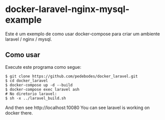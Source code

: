 # docker-laravel-nginx-mysql-example
Este é um exemplo de como usar docker-compose para criar um ambiente laravel / nginx / mysql.


## Como usar
Execute este programa como segue:
```
$ git clone https://github.com/pedebodes/docker_laravel.git
$ cd docker_laravel
$ docker-compose up -d --build
$ docker-compose exec laravel ash
# No diretorio laravel:
$ sh -x ../laravel_build.sh
```
And then see http://localhost:10080
You can see laravel is working on docker there.
